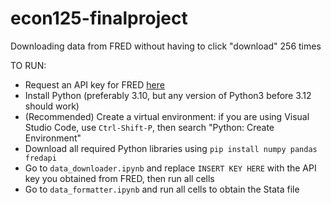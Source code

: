 # econ125-finalproject
Downloading data from FRED without having to click "download" 256 times

TO RUN:
* Request an API key for FRED [here](https://fredaccount.stlouisfed.org/apikeys)
* Install Python (preferably 3.10, but any version of Python3 before 3.12 should work)
* (Recommended) Create a virtual environment: if you are using Visual Studio Code, use `Ctrl-Shift-P`, then search "Python: Create Environment"
* Download all required Python libraries using `pip install numpy pandas fredapi`
* Go to `data_downloader.ipynb` and replace `INSERT KEY HERE` with the API key you obtained from FRED, then run all cells
* Go to `data_formatter.ipynb` and run all cells to obtain the Stata file
